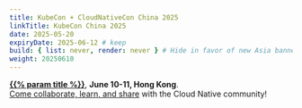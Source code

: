 ```yaml
---
title: KubeCon + CloudNativeCon China 2025
linkTitle: KubeCon China 2025
date: 2025-05-20
expiryDate: 2025-06-12 # keep
build: { list: never, render: never } # Hide in favor of new Asia banner
weight: 20250610
---
```


<i class="fas fa-bullhorn"></i> [**{{% param title %}}**][LF],
**<span class="text-nowrap">June 10-11,</span> Hong Kong**.
<span class="d-none d-md-inline"><br></span> [Come collaborate, learn, and
share][blog]<span class="d-none d-sm-inline"> with the Cloud Native
community</span>!

[blog]: /blog/2025/kubecon-china/
[LF]:
  https://events.linuxfoundation.org/kubecon-cloudnativecon-china/reg/register/?utm_source=opentelemetry&utm_medium=all&utm_campaign=KubeCon-China-2025&utm_content=slim-banner
